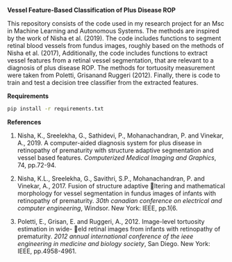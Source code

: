 **Vessel Feature-Based Classification of Plus Disease ROP**

This repository consists of the code used in my research project for an Msc in Machine Learning 
and Autonomous Systems. 
The methods are inspired by the work of Nisha et al. (2019). The code includes functions to segment
retinal blood vessels from fundus images, roughly based on the methods of Nisha et al. (2017), 
Additionally, the code includes functions to extract vessel features from a retinal vessel 
segmentation, that are relevant to a diagnosis of plus disease ROP. The methods for tortuosity 
measurement were taken from Poletti, Grisanand Ruggeri (2012). Finally, there is code to train
and test a decision tree classifier from the extracted features.

**Requirements**
```bash
pip install -r requirements.txt
```
**References**

1) Nisha, K., Sreelekha, G., Sathidevi, P., Mohanachandran, P. and Vinekar, A., 2019. A
computer-aided diagnosis system for plus disease in retinopathy of prematurity with
structure adaptive segmentation and vessel based features. _Computerized Medical Imaging
and Graphics_, 74, pp.72-94.

2) Nisha, K.L., Sreelekha, G., Savithri, S.P., Mohanachandran, P. and Vinekar, A., 2017.
Fusion of structure adaptive ltering and mathematical morphology for vessel segmentation
in fundus images of infants with retinopathy of prematurity. _30th canadian
conference on electrical and computer engineering_, Windsor. New York: IEEE, pp.1{6.

3) Poletti, E., Grisan, E. and Ruggeri, A., 2012. Image-level tortuosity estimation in wide-
eld retinal images from infants with retinopathy of prematurity. _2012 annual international
conference of the ieee engineering in medicine and biology society_, San Diego.
New York: IEEE, pp.4958-4961.